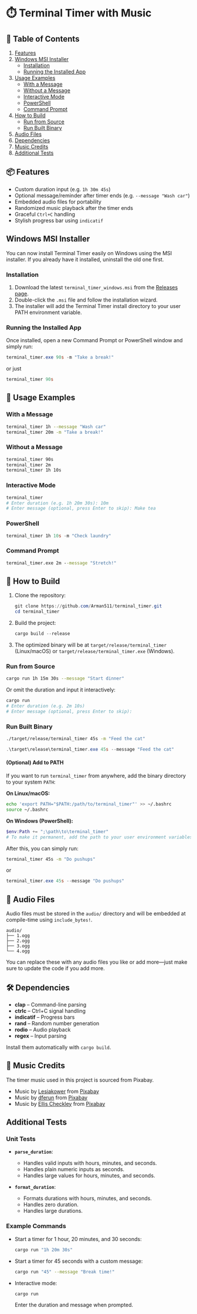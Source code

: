 # ⏱️ Terminal Timer with Music

## 📖 Table of Contents

1. [Features](#-features)
2. [Windows MSI Installer](#-windows-msi-installer)
    - [Installation](#installation)
    - [Running the Installed App](#running-the-installed-app)
3. [Usage Examples](#-usage-examples)
    - [With a Message](#with-a-message)
    - [Without a Message](#without-a-message)
    - [Interactive Mode](#interactive-mode)
    - [PowerShell](#powershell)
    - [Command Prompt](#command-prompt)
4. [How to Build](#-how-to-build)
    - [Run from Source](#run-from-source)
    - [Run Built Binary](#run-built-binary)
5. [Audio Files](#-audio-files)
6. [Dependencies](#-dependencies)
7. [Music Credits](#-music-credits)
8. [Additional Tests](#-additional-tests)

## 📦 Features

-   Custom duration input (e.g. `1h 30m 45s`)
-   Optional message/reminder after timer ends (e.g. `--message "Wash car"`)
-   Embedded audio files for portability
-   Randomized music playback after the timer ends
-   Graceful `Ctrl+C` handling
-   Stylish progress bar using `indicatif`

## Windows MSI Installer

You can now install Terminal Timer easily on Windows using the MSI installer. If you already have it installed, uninstall the old one first.

### Installation

1. Download the latest `terminal_timer_windows.msi` from the [Releases page](https://github.com/Arman511/terminal_timer/releases).
2. Double-click the `.msi` file and follow the installation wizard.
3. The installer will add the Terminal Timer install directory to your user PATH environment variable.

### Running the Installed App

Once installed, open a new Command Prompt or PowerShell window and simply run:

```powershell
terminal_timer.exe 90s -m "Take a break!"
```

or just

```powershell
terminal_timer 90s
```

## 📝 Usage Examples

### With a Message

```bash
terminal_timer 1h --message "Wash car"
terminal_timer 20m -m "Take a break!"
```

### Without a Message

```bash
terminal_timer 90s
terminal_timer 2m
terminal_timer 1h 10s
```

### Interactive Mode

```bash
terminal_timer
# Enter duration (e.g. 1h 20m 30s): 10m
# Enter message (optional, press Enter to skip): Make tea
```

### PowerShell

```powershell
terminal_timer 1h 10s -m "Check laundry"
```

### Command Prompt

```cmd
terminal_timer.exe 2m --message "Stretch!"
```

## 🚀 How to Build

1.  Clone the repository:

    ```powershell
    git clone https://github.com/Arman511/terminal_timer.git
    cd terminal_timer
    ```

2.  Build the project:

    ```powershell
    cargo build --release
    ```

3.  The optimized binary will be at `target/release/terminal_timer` (Linux/macOS) or `target/release/terminal_timer.exe` (Windows).

### Run from Source

```bash
cargo run 1h 15m 30s --message "Start dinner"
```

Or omit the duration and input it interactively:

```bash
cargo run
# Enter duration (e.g. 2m 10s)
# Enter message (optional, press Enter to skip):
```

### Run Built Binary

```bash
./target/release/terminal_timer 45s -m "Feed the cat"
```

```powershell
.\target\release\terminal_timer.exe 45s --message "Feed the cat"
```

#### (Optional) Add to PATH

If you want to run `terminal_timer` from anywhere, add the binary directory to your system `PATH`:

**On Linux/macOS:**

```bash
echo 'export PATH="$PATH:/path/to/terminal_timer"' >> ~/.bashrc
source ~/.bashrc
```

**On Windows (PowerShell):**

```powershell
$env:Path += ";\path\to\terminal_timer"
# To make it permanent, add the path to your user environment variables.
```

After this, you can simply run:

```bash
terminal_timer 45s -m "Do pushups"
```

or

```powershell
terminal_timer.exe 45s --message "Do pushups"
```

## 📂 Audio Files

Audio files must be stored in the `audio/` directory and will be embedded at compile-time using `include_bytes!`.

```
audio/
├── 1.ogg
├── 2.ogg
├── 3.ogg
└── 4.ogg
```

You can replace these with any audio files you like or add more—just make sure to update the code if you add more.

## 🛠️ Dependencies

-   **clap** – Command-line parsing
-   **ctrlc** – Ctrl+C signal handling
-   **indicatif** – Progress bars
-   **rand** – Random number generation
-   **rodio** – Audio playback
-   **regex** – Input parsing

Install them automatically with `cargo build`.

## 🎵 Music Credits

The timer music used in this project is sourced from Pixabay.

-   Music by [Lesiakower](https://pixabay.com/users/lesiakower-25701529/?utm_source=link-attribution&utm_medium=referral&utm_campaign=music&utm_content=168821) from [Pixabay](https://pixabay.com/music//?utm_source=link-attribution&utm_medium=referral&utm_campaign=music&utm_content=168821)
-   Music by [dferun](https://pixabay.com/users/dferun-20599211/?utm_source=link-attribution&utm_medium=referral&utm_campaign=music&utm_content=332384) from [Pixabay](https://pixabay.com//?utm_source=link-attribution&utm_medium=referral&utm_campaign=music&utm_content=332384)
-   Music by [Ellis Checkley](https://pixabay.com/users/ezioblade4life-37897481/?utm_source=link-attribution&utm_medium=referral&utm_campaign=music&utm_content=155671) from [Pixabay](https://pixabay.com//?utm_source=link-attribution&utm_medium=referral&utm_campaign=music&utm_content=155671)

## Additional Tests

### Unit Tests

-   **`parse_duration`**:

    -   Handles valid inputs with hours, minutes, and seconds.
    -   Handles plain numeric inputs as seconds.
    -   Handles large values for hours, minutes, and seconds.

-   **`format_duration`**:
    -   Formats durations with hours, minutes, and seconds.
    -   Handles zero duration.
    -   Handles large durations.

### Example Commands

-   Start a timer for 1 hour, 20 minutes, and 30 seconds:

    ```bash
    cargo run "1h 20m 30s"
    ```

-   Start a timer for 45 seconds with a custom message:

    ```bash
    cargo run "45" --message "Break time!"
    ```

-   Interactive mode:
    ```bash
    cargo run
    ```
    Enter the duration and message when prompted.
